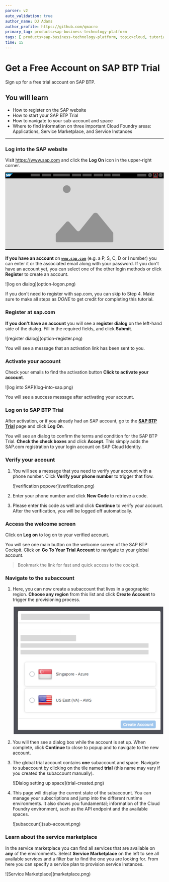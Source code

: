 ```yaml
---
parser: v2
auto_validation: true
author_name: DJ Adams
author_profile: https://github.com/qmacro
primary_tag: products>sap-business-technology-platform
tags: [ products>sap-business-technology-platform, topic>cloud, tutorial>beginner ]
time: 15
---
```


# Get a Free Account on SAP BTP Trial
<!-- description --> Sign up for a free trial account on SAP BTP.

## You will learn  
  - How to register on the SAP website
  - How to start your SAP BTP Trial
  - How to navigate to your sub-account and space
  - Where to find information on three important Cloud Foundry areas:  Applications, Service Marketplace, and Service Instances

---

### Log into the SAP website

Visit <https://www.sap.com> and click the **Log On** icon in the upper-right corner.

![log on icon](homepage.png)

**If you have an account** on <a href="https://www.sap.com" target="new"><b>`www.sap.com`</b></a> (e.g. a P, S, C, D or I number) you can enter it or the associated email along with your password. If you don't have an account yet, you can select one of the other login methods or click **Register** to create an account.

<!-- border -->![log on dialog](option-logon.png)

If you don't need to register with sap.com, you can skip to Step 4. Make sure to make all steps as _DONE_ to get credit for completing this tutorial.

### Register at sap.com
**If you don't have an account** you will see a **register dialog** on the left-hand side of the dialog. Fill in the required fields, and click **Submit**.

<!-- border -->![register dialog](option-register.png)


You will see a message that an activation link has been sent to you.

### Activate your account

Check your emails to find the activation button **Click to activate your account**.

<!-- border -->![log into SAP](log-into-sap.png)

You will see a success message after activating your account.

### Log on to SAP BTP Trial

After activation, or if you already had an SAP account, go to the <a href="https://account.hanatrial.ondemand.com/" target="new"><b>SAP BTP Trial</b></a> page and click **Log On**.

You will see an dialog to confirm the terms and condition for the SAP BTP Trial. **Check the check boxes** and click **Accept**. This simply adds the SAP.com registration to your login account on SAP Cloud Identity.

### Verify your account

1. You will see a message that you need to verify your account with a phone number. Click **Verify your phone number** to trigger that flow.

    <!-- border -->![verification popover](verification.png)

2. Enter your phone number and click **New Code** to retrieve a code.

3. Please enter this code as well and click **Continue** to verify your account. After the verification, you will be logged off automatically.


### Access the welcome screen

Click on **Log on** to log on to your verified account.

You will see one main button on the welcome screen of the SAP BTP Cockpit. Click on **Go To Your Trial Account** to navigate to your global account.

> Bookmark the link for fast and quick access to the cockpit.  


### Navigate to the subaccount

1. Here, you can now create a subaccount that lives in a geographic region. **Choose any region** from this list and click **Create Account** to trigger the provisioning process.

    ![Choose a nearby region](select-region.png)

2. You will then see a dialog box while the account is set up.  When complete, click **Continue** to close to popup and to navigate to the new account.

3. The global trial account contains **one** subaccount and space. Navigate to subaccount by clicking on the tile named **trial** (this name may vary if you created the subaccount manually).

    <!-- border -->![Dialog setting up space](trial-created.png)

4. This page will display the current state of the subaccount. You can manage your subscriptions and jump into the different runtime environments. It also shows you fundamental; information of the Cloud Foundry environment, such as the API endpoint and the available spaces.

    <!-- border -->![subaccount](sub-account.png)

### Learn about the service marketplace


In the service marketplace you can find all services that are available on  **any** of the environments. Select **Service Marketplace** on the left to see all available services and a filter bar to find the one you are looking for. From here you can specify a service plan to provision service instances.

<!-- border -->![Service Marketplace](marketplace.png)

